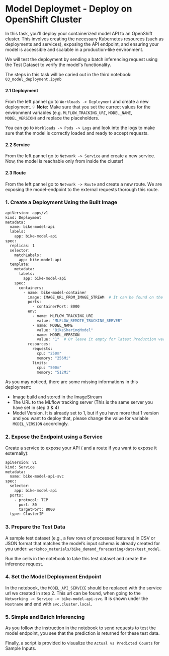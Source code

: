 # Model Deploymet - Deploy on OpenShift Cluster
In this task, you'll deploy your containerized model API to an OpenShift cluster. This involves creating the necessary Kubernetes resources (such as deployments and services), exposing the API endpoint, and ensuring your model is accessible and scalable in a production-like environment.

We will test the deployment by sending a batch inferencing request using the Test Dataset to verify the model's functionality.

The steps in this task will be caried out in the third notebook: `03_model_deployment.ipynb`

#### 2.1 Deployment
From the left pannel go to `Workloads -> Deployment` and create a new deployment. 
💡 **Note:** Make sure that you set the currect values for the environment variables (e.g. `MLFLOW_TRACKING_URI`, `MODEL_NAME`, `MODEL_VERSION`) and replace the placeholders.

You can go to `Workloads -> Pods -> Logs` and look into the logs to make sure that the model is correctly loaded and ready to accept requests.

####  2.2 Service
From the left pannel go to `Network -> Service` and create a new service. 
Now, the model is reachable only from inside the cluster!

####  2.3 Route
From the left pannel go to `Network -> Route` and create a new route.
We are exposing the model-endpoint to the external requests thorough this route.  

### 1. Create a Deployment Using the Built Image
```bash
apiVersion: apps/v1
kind: Deployment
metadata:
  name: bike-model-api
  labels:
    app: bike-model-api
spec:
  replicas: 1
  selector:
    matchLabels:
      app: bike-model-api
  template:
    metadata:
      labels:
        app: bike-model-api
    spec:
      containers:
        - name: bike-model-container
          image: IMAGE_URL_FROM_IMAGE_STREAM  # It can be found on the imagestream page in OpenShift
          ports:
            - containerPort: 8000
          env:
            - name: MLFLOW_TRACKING_URI
              value: "MLFLOW_REMOTE_TRACKING_SERVER"
            - name: MODEL_NAME
              value: "BikeSharingModel"
            - name: MODEL_VERSION
              value: "1"  # Or leave it empty for latest Production version
          resources:
            requests:
              cpu: "250m"
              memory: "256Mi"
            limits:
              cpu: "500m"
              memory: "512Mi"
```

As you may noticed, there are some missing informations in this deployment:
- Image build and stored in the ImageStream 
- The URL to the MLflow tracking server (This is the same server you have set in step 3 & 4)
- Model Version. It is already set to 1, but if you have more that 1 version and you want to deploy that, please change the value for variable ``MODEL_VERSION`` accordingly.


### 2. Expose the Endpoint using a Service
Create a service to expose your API ( and a route if you want to expose it externally):

```bash
apiVersion: v1
kind: Service
metadata:
  name: bike-model-api-svc
spec:
  selector:
    app: bike-model-api
  ports:
    - protocol: TCP
      port: 80
      targetPort: 8000
  type: ClusterIP
```

### 3. Prepare the Test Data
A sample test dataset (e.g., a few rows of processed features) in CSV or JSON format that matches the model’s input schema is already created for you under: ``workshop_materials/bike_demand_forecasting/data/test_model``.

Run the cells in the notebook to take this test dataset and create the inference request.

### 4. Set the Model Deployment Endpoint
In the notebook, the ``MODEL_API_SERVICE`` should be replaced with the service url we created in step 2. This url can be found, when going to the ``Networking -> Service -> bike-model-api-svc``. It is shown under the ``Hostname`` and end with ``svc.cluster.local``.

### 5. Simple and Batch Inferencing
As you follow the instruction in the notebook to send requests to test the model endpoint, you see that the prediction is returned for these test data.

Finally, a script is provided to visualize the ``Actual vs Predicted Counts`` for Sample Inputs.
